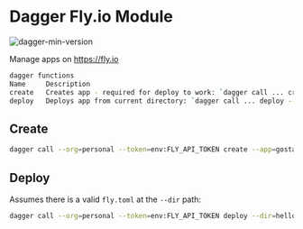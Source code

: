 # Dagger Fly.io Module

![dagger-min-version](https://img.shields.io/badge/dagger%20version-v0.11.9-green)

Manage apps on <https://fly.io>

```sh
dagger functions
Name     Description
create   Creates app - required for deploy to work: `dagger call ... create --app=gostatic-example-2024-0703`
deploy   Deploys app from current directory: `dagger call ... deploy --dir=hello-static`
```

## Create

```sh
dagger call --org=personal --token=env:FLY_API_TOKEN create --app=gostatic-example-2024-07-03
```

## Deploy

Assumes there is a valid `fly.toml` at the `--dir` path:

```sh
dagger call --org=personal --token=env:FLY_API_TOKEN deploy --dir=hello-static
```
